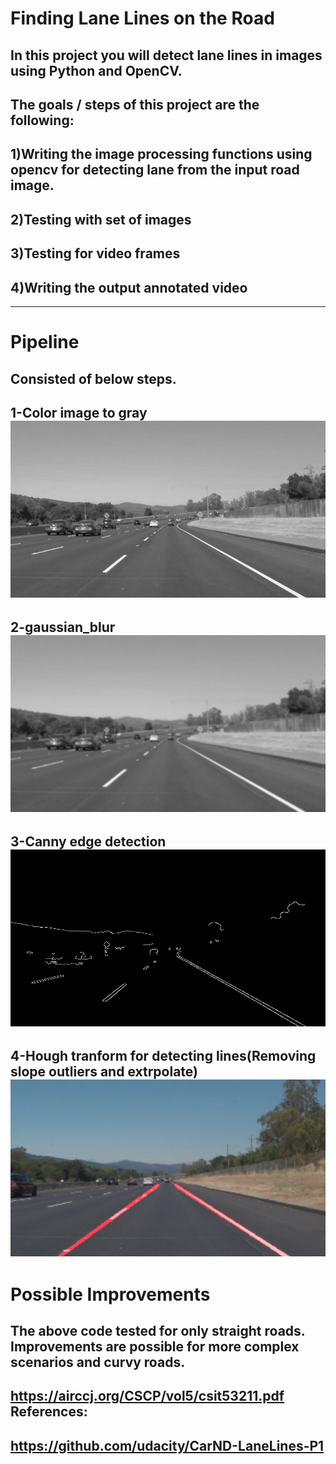 # **Finding Lane Lines on the Road** 
In this project you will detect lane lines in images using Python and OpenCV.
---
The goals / steps of this project are the following:
---
1)Writing the image processing functions using opencv for detecting lane from the input road image.
---
2)Testing with set of images 
---
3)Testing for video frames 
---
4)Writing the output annotated video
---

[//]: # (Image References)

[image1]: ./intermediate/gray.png "Grayscale"
[image2]: ./intermediate/blur_gray.png "blur"
[image3]: ./intermediate/edges.png "Canny Edge"
[image4]: ./intermediate/final_output.png "hough line"



---
# Pipeline

Consisted of below steps.
---
1-Color image to gray
![alt text][image1]
---
2-gaussian_blur
![alt text][image2]
---
3-Canny edge detection
![alt text][image3]
---
4-Hough tranform for detecting lines(Removing slope outliers and extrpolate)
![alt text][image4]
---


# Possible Improvements

The above code tested for only straight roads. Improvements are possible for more complex scenarios and curvy roads.
---
https://airccj.org/CSCP/vol5/csit53211.pdf
References:
---
https://github.com/udacity/CarND-LaneLines-P1
---
